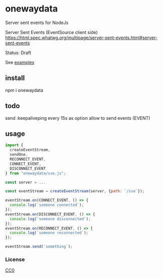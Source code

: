 # onewaydata

Server sent events for NodeJs

Server Sent Events (EventSource client side)
https://html.spec.whatwg.org/multipage/server-sent-events.html#server-sent-events

Status: Draft

See [examples](./examples)

## install

npm i onewaydata

## todo

send :keepaliveping every 15s as option
allow to send events (EVENT)

## usage

```js
import {
  createEventStream,
  sendOne,
  RECONNECT_EVENT,
  CONNECT_EVENT,
  DISCONNECT_EVENT
} from "onewaydata/sse.js";

const server = ...

const eventStream = createEventStream(server, {path: `/sse`});

eventStream.on(CONNECT_EVENT, () => {
  console.log(`someone connected`);
});
eventStream.on(DISCONNECT_EVENT, () => {
  console.log(`someone disconnected`);
});
eventStream.on(RECONNECT_EVENT, () => {
  console.log(`someone reconnected`);
});

eventStream.send(`something`);
```


### License

[CC0](./license.txt)